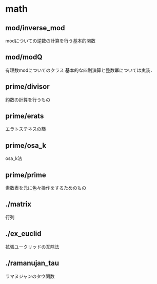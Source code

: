 # math

## mod/inverse_mod

modについての逆数の計算を行う基本的関数

## mod/modQ

有理数modについてのクラス
基本的な四則演算と整数冪については実装．

## prime/divisor

約数の計算を行うもの

## prime/erats

エラトステネスの篩

## prime/osa_k

osa_k法

## prime/prime

素数表を元に色々操作をするためのもの

## ./matrix

行列

## ./ex_euclid

拡張ユークリッドの互除法

## ./ramanujan_tau

ラマヌジャンのタウ関数

